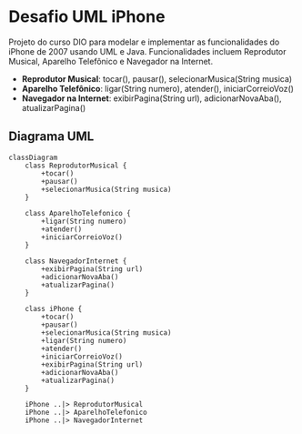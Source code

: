 # Desafio UML iPhone

Projeto do curso DIO para modelar e implementar as funcionalidades do iPhone de 2007 usando UML e Java. Funcionalidades incluem Reprodutor Musical, Aparelho Telefônico e Navegador na Internet.

- **Reprodutor Musical**: tocar(), pausar(), selecionarMusica(String musica)
- **Aparelho Telefônico**: ligar(String numero), atender(), iniciarCorreioVoz()
- **Navegador na Internet**: exibirPagina(String url), adicionarNovaAba(), atualizarPagina()

## Diagrama UML

```mermaid
classDiagram
    class ReprodutorMusical {
        +tocar()
        +pausar()
        +selecionarMusica(String musica)
    }
    
    class AparelhoTelefonico {
        +ligar(String numero)
        +atender()
        +iniciarCorreioVoz()
    }
    
    class NavegadorInternet {
        +exibirPagina(String url)
        +adicionarNovaAba()
        +atualizarPagina()
    }
    
    class iPhone {
        +tocar()
        +pausar()
        +selecionarMusica(String musica)
        +ligar(String numero)
        +atender()
        +iniciarCorreioVoz()
        +exibirPagina(String url)
        +adicionarNovaAba()
        +atualizarPagina()
    }
    
    iPhone ..|> ReprodutorMusical
    iPhone ..|> AparelhoTelefonico
    iPhone ..|> NavegadorInternet
